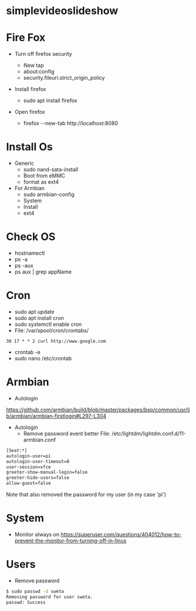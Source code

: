 # simplevideoslideshow

# Fire Fox
- Turn off firefox security
  - New tap
  - about:config
  - security.fileuri.strict_origin_policy

- Install firefox
  - sudo apt install firefox

- Open firefox
  - firefox --new-tab http://localhost:8080


# Install Os
- Generic
  - sudo nand-sata-install
  - Boot from eMMC
  - format as ext4
- For Armbian
  - sudo armbian-config
  - System
  - Install
  - ext4

# Check OS
- hostnamectl
- ps -a
- ps -aux
- ps aux | grep appName

# Cron
- sudo apt update
- sudo apt install cron
- sudo systemctl enable cron
- File: /var/spool/cron/crontabs/
```cron
30 17 * * 2 curl http://www.google.com
```

- crontab -e
- sudo nano /etc/crontab

# Armbian 
- Autologin

https://github.com/armbian/build/blob/master/packages/bsp/common/usr/lib/armbian/armbian-firstlogin#L297-L304

- Autologin
  - Remove password event better
File: /etc/lightdm/lightdm.conf.d/11-armbian.conf
```sh
[Seat:*]
autologin-user=pi
autologin-user-timeout=0
user-session=xfce
greeter-show-manual-login=false
greeter-hide-users=false
allow-guest=false
```
Note that also removed the password for my user (in my case 'pi')

# System
- Monitor always on
https://superuser.com/questions/404012/how-to-prevent-the-monitor-from-turning-off-in-linux

# Users
- Remove password
```sh
$ sudo passwd -d sweta
Removing password for user sweta.
passwd: Success
```
